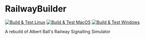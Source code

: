 # RailwayBuilder
[![Build & Test Linux](https://github.com/jkwok678/RailwayBuilder/actions/workflows/build-linux.yml/badge.svg)](https://github.com/jkwok678/RailwayBuilder/actions/workflows/build-linux.yml)
[![Build & Test MacOS](https://github.com/jkwok678/RailwayBuilder/actions/workflows/build-test-macos.yml/badge.svg)](https://github.com/jkwok678/RailwayBuilder/actions/workflows/build-test-macos.yml)
[![Build & Test Windows](https://github.com/jkwok678/RailwayBuilder/actions/workflows/build-windows.yml/badge.svg)](https://github.com/jkwok678/RailwayBuilder/actions/workflows/build-windows.yml)

A rebuild of Albert Ball's Railway Signalling Simulator
